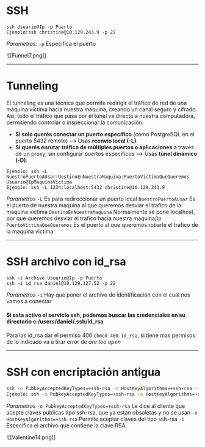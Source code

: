
# SSH 

```shell
ssh Usuario@Ip -p Puerto
Ejemplo:ssh christine@10.129.243.9 -p 22
```
*Parametros:*
`-p` Especifica el puerto

![[Funnel7.png]]

---------

# Tunneling

El tunneling es una técnica que permite redirigir el tráfico de red de una máquina víctima hacia nuestra máquina, creando un canal seguro y cifrado. Así, todo el tráfico que pasa por el túnel va directo a nuestra computadora, permitiendo controlar o inspeccionar la comunicación.

- **Si solo querés conectar un puerto específico** (como PostgreSQL en el puerto 5432 remoto) —> Usás **reenvío local (-L)**.
- **Si querés enrutar tráfico de múltiples puertos o aplicaciones** a través de un proxy, sin configurar puertos específicos —> Usás **túnel dinámico (-D)**.

```
Ejemplo: ssh -L NuestroPuertoAUsar:DestinoEnNuestraMaquina:PuertoVictimaQueQueremos Usuario@IpMaquinaVictima
Ejemplo: ssh -L 1234:localhost:5432 christine@10.129.243.9
```
*Parametros*
`-L` Es para redireccionar un puerto local
	`NuestroPuertoAUsar` Es el puerto de nuestra maquina al que queremos desviar el trafico de la maquina victima
	`DestinoEnNuestraMaquina` Normalmente se pone localhost, por que queremos desviar el trafico hacia nuestra maquina/ip
	`PuertoVictimaQueQueremos` Es el puerto al que queremos robarle el trafico de la maquina victima



------------------

# SSH archivo con id_rsa

```
ssh -i Archivo Usuario@Ip -p Puerto
ssh -i id_rsa daniel@10.129.127.52 -p 22
```
*Parametros*
`-i` Hay que poner el archivo de identificación con el cual nos vamos a conectar
#### Si esta activo el servicio ssh, podemos buscar las credenciales en su directorio c:/users/daniel/.ssh/id_rsa
Para las id_rsa dar el permiso 400 `chmod 400 id_rsa`, si tiene mas permisos de lo indicado va a tirar error de *are too open*

------
# SSH con encriptación antigua

```bash
ssh -o PubkeyAcceptedKeyTypes=+ssh-rsa -o HostKeyAlgorithms=+ssh-rsa -i Archivo_RSA Usuario@Ip
Ejemplo: ssh -o PubkeyAcceptedKeyTypes=+ssh-rsa -o HostKeyAlgorithms=+ssh-rsa -i id_rsa hype@10.10.10.79
```
*Parametros*
`-o PubkeyAcceptedKeyTypes=+ssh-rsa` Le dice al cliente que acepte claves publicas tipo ssh-rsa, que ya estan obsoletas y no se usan
`-o HostKeyAlgorithms=+ssh-rsa` Permite aceptar claves del tipo ssh-rsa
`-i` Especifica el archivo que contiene la clave RSA



![[Valentine14.png]]


